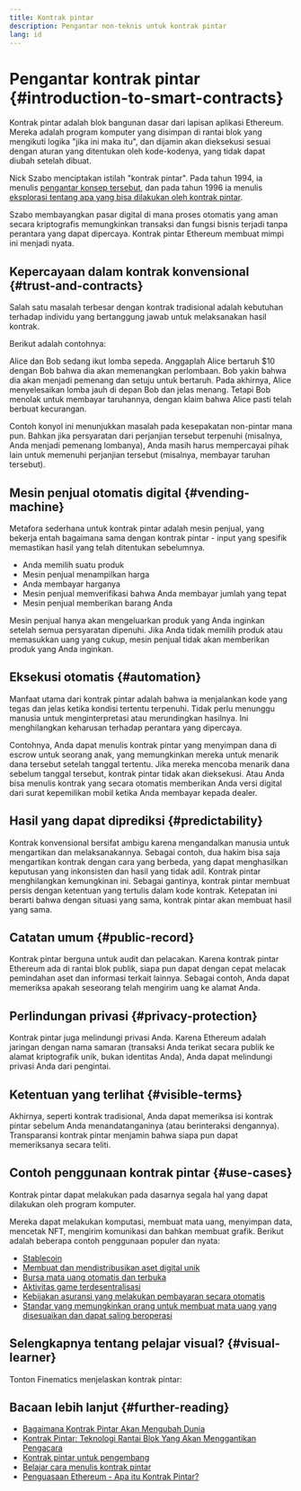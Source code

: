 ```yaml
---
title: Kontrak pintar
description: Pengantar non-teknis untuk kontrak pintar
lang: id
---
```


# Pengantar kontrak pintar {#introduction-to-smart-contracts}

Kontrak pintar adalah blok bangunan dasar dari lapisan aplikasi Ethereum. Mereka adalah program komputer yang disimpan di rantai blok yang mengikuti logika "jika ini maka itu", dan dijamin akan dieksekusi sesuai dengan aturan yang ditentukan oleh kode-kodenya, yang tidak dapat diubah setelah dibuat.

Nick Szabo menciptakan istilah "kontrak pintar". Pada tahun 1994, ia menulis [pengantar konsep tersebut](https://www.fon.hum.uva.nl/rob/Courses/InformationInSpeech/CDROM/Literature/LOTwinterschool2006/szabo.best.vwh.net/smart.contracts.html), dan pada tahun 1996 ia menulis [eksplorasi tentang apa yang bisa dilakukan oleh kontrak pintar](https://www.fon.hum.uva.nl/rob/Courses/InformationInSpeech/CDROM/Literature/LOTwinterschool2006/szabo.best.vwh.net/smart_contracts_2.html).

Szabo membayangkan pasar digital di mana proses otomatis yang aman secara kriptografis memungkinkan transaksi dan fungsi bisnis terjadi tanpa perantara yang dapat dipercaya. Kontrak pintar Ethereum membuat mimpi ini menjadi nyata.

## Kepercayaan dalam kontrak konvensional {#trust-and-contracts}

Salah satu masalah terbesar dengan kontrak tradisional adalah kebutuhan terhadap individu yang bertanggung jawab untuk melaksanakan hasil kontrak.

Berikut adalah contohnya:

Alice dan Bob sedang ikut lomba sepeda. Anggaplah Alice bertaruh $10 dengan Bob bahwa dia akan memenangkan perlombaan. Bob yakin bahwa dia akan menjadi pemenang dan setuju untuk bertaruh. Pada akhirnya, Alice menyelesaikan lomba jauh di depan Bob dan jelas menang. Tetapi Bob menolak untuk membayar taruhannya, dengan klaim bahwa Alice pasti telah berbuat kecurangan.

Contoh konyol ini menunjukkan masalah pada kesepakatan non-pintar mana pun. Bahkan jika persyaratan dari perjanjian tersebut terpenuhi (misalnya, Anda menjadi pemenang lombanya), Anda masih harus mempercayai pihak lain untuk memenuhi perjanjian tersebut (misalnya, membayar taruhan tersebut).

## Mesin penjual otomatis digital {#vending-machine}

Metafora sederhana untuk kontrak pintar adalah mesin penjual, yang bekerja entah bagaimana sama dengan kontrak pintar - input yang spesifik memastikan hasil yang telah ditentukan sebelumnya.

- Anda memilih suatu produk
- Mesin penjual menampilkan harga
- Anda membayar harganya
- Mesin penjual memverifikasi bahwa Anda membayar jumlah yang tepat
- Mesin penjual memberikan barang Anda

Mesin penjual hanya akan mengeluarkan produk yang Anda inginkan setelah semua persyaratan dipenuhi. Jika Anda tidak memilih produk atau memasukkan uang yang cukup, mesin penjual tidak akan memberikan produk yang Anda inginkan.

## Eksekusi otomatis {#automation}

Manfaat utama dari kontrak pintar adalah bahwa ia menjalankan kode yang tegas dan jelas ketika kondisi tertentu terpenuhi. Tidak perlu menunggu manusia untuk menginterpretasi atau merundingkan hasilnya. Ini menghilangkan keharusan terhadap perantara yang dipercaya.

Contohnya, Anda dapat menulis kontrak pintar yang menyimpan dana di escrow untuk seorang anak, yang memungkinkan mereka untuk menarik dana tersebut setelah tanggal tertentu. Jika mereka mencoba menarik dana sebelum tanggal tersebut, kontrak pintar tidak akan dieksekusi. Atau Anda bisa menulis kontrak yang secara otomatis memberikan Anda versi digital dari surat kepemilikan mobil ketika Anda membayar kepada dealer.

## Hasil yang dapat diprediksi {#predictability}

Kontrak konvensional bersifat ambigu karena mengandalkan manusia untuk mengartikan dan melaksanakannya. Sebagai contoh, dua hakim bisa saja mengartikan kontrak dengan cara yang berbeda, yang dapat menghasilkan keputusan yang inkonsisten dan hasil yang tidak adil. Kontrak pintar menghilangkan kemungkinan ini. Sebagai gantinya, kontrak pintar membuat persis dengan ketentuan yang tertulis dalam kode kontrak. Ketepatan ini berarti bahwa dengan situasi yang sama, kontrak pintar akan membuat hasil yang sama.

## Catatan umum {#public-record}

Kontrak pintar berguna untuk audit dan pelacakan. Karena kontrak pintar Ethereum ada di rantai blok publik, siapa pun dapat dengan cepat melacak pemindahan aset dan informasi terkait lainnya. Sebagai contoh, Anda dapat memeriksa apakah seseorang telah mengirim uang ke alamat Anda.

## Perlindungan privasi {#privacy-protection}

Kontrak pintar juga melindungi privasi Anda. Karena Ethereum adalah jaringan dengan nama samaran (transaksi Anda terikat secara publik ke alamat kriptografik unik, bukan identitas Anda), Anda dapat melindungi privasi Anda dari pengintai.

## Ketentuan yang terlihat {#visible-terms}

Akhirnya, seperti kontrak tradisional, Anda dapat memeriksa isi kontrak pintar sebelum Anda menandatanganinya (atau berinteraksi dengannya). Transparansi kontrak pintar menjamin bahwa siapa pun dapat memeriksanya secara teliti.

## Contoh penggunaan kontrak pintar {#use-cases}

Kontrak pintar dapat melakukan pada dasarnya segala hal yang dapat dilakukan oleh program komputer.

Mereka dapat melakukan komputasi, membuat mata uang, menyimpan data, mencetak NFT, mengirim komunikasi dan bahkan membuat grafik. Berikut adalah beberapa contoh penggunaan populer dan nyata:

- [Stablecoin](/stablecoins/)
- [Membuat dan mendistribusikan aset digital unik](/nft/)
- [Bursa mata uang otomatis dan terbuka](/get-eth/#dex)
- [Aktivitas game terdesentralisasi](/dapps/?category=gaming#explore)
- [Kebijakan asuransi yang melakukan pembayaran secara otomatis](https://etherisc.com/)
- [Standar yang memungkinkan orang untuk membuat mata uang yang disesuaikan dan dapat saling beroperasi](/developers/docs/standards/tokens/)

## Selengkapnya tentang pelajar visual? {#visual-learner}

Tonton Finematics menjelaskan kontrak pintar:

<YouTube id="pWGLtjG-F5c" />

## Bacaan lebih lanjut {#further-reading}

- [Bagaimana Kontrak Pintar Akan Mengubah Dunia](https://www.youtube.com/watch?v=pA6CGuXEKtQ)
- [Kontrak Pintar: Teknologi Rantai Blok Yang Akan Menggantikan Pengacara](https://blockgeeks.com/guides/smart-contracts/)
- [Kontrak pintar untuk pengembang](/developers/docs/smart-contracts/)
- [Belajar cara menulis kontrak pintar](/developers/learning-tools/)
- [Penguasaan Ethereum - Apa itu Kontrak Pintar?](https://github.com/ethereumbook/ethereumbook/blob/develop/07smart-contracts-solidity.asciidoc#what-is-a-smart-contract)
